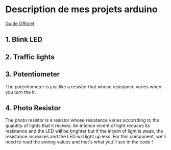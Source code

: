 # Description de mes projets arduino
[Guide Officiel](https://wiki.keyestudio.com/Ks0436_keyestudio_Ultimate_Starter_Kit_For_Little_Inventor_(Zero-based_Arduino_Learning_Robot)#How_to_make_traffic_light?)
## 1. Blink LED
## 2. Traffic lights
## 3. Potentiometer
The potentiometer is just like a resistor that whose resistance varies when you turn the it.
## 4. Photo Resistor
  The photo resistor is a resistor whose resistance varies accorrding to the quantity of lights that it recives. An intence incent of light reduces its resistance and the LED will be brighter but if the incent of light is weak, the resistance increases and the LED will light up less. For this component, we'll need to read the anolog values and that's what you'll see in the code !
